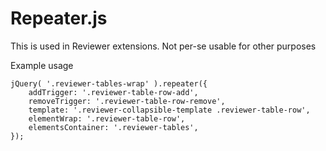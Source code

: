 # Repeater.js
This is used in Reviewer extensions. Not per-se usable for other purposes


Example usage
```
jQuery( '.reviewer-tables-wrap' ).repeater({
    addTrigger: '.reviewer-table-row-add',
    removeTrigger: '.reviewer-table-row-remove',
    template: '.reviewer-collapsible-template .reviewer-table-row',
    elementWrap: '.reviewer-table-row',
    elementsContainer: '.reviewer-tables',
});
```
